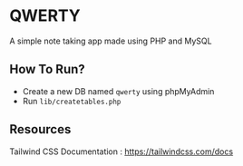 # QWERTY

A simple note taking app made using PHP and MySQL

## How To Run?
<!-- - Create a `.env` file in root directory using `env.sample` -->
- Create a new DB named `qwerty` using phpMyAdmin
- Run `lib/createtables.php`

## Resources
Tailwind CSS Documentation : https://tailwindcss.com/docs
